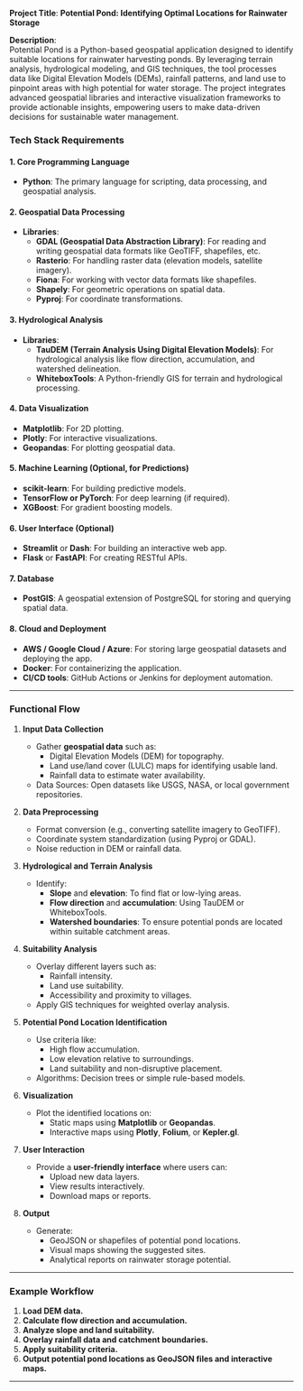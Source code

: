 **Project Title**: 
**Potential Pond: Identifying Optimal Locations for Rainwater Storage**

**Description**:  
Potential Pond is a Python-based geospatial application designed to identify suitable locations for rainwater harvesting ponds. By leveraging terrain analysis, hydrological modeling, and GIS techniques, the tool processes data like Digital Elevation Models (DEMs), rainfall patterns, and land use to pinpoint areas with high potential for water storage. The project integrates advanced geospatial libraries and interactive visualization frameworks to provide actionable insights, empowering users to make data-driven decisions for sustainable water management.

### **Tech Stack Requirements**

#### **1. Core Programming Language**
- **Python**: The primary language for scripting, data processing, and geospatial analysis.

#### **2. Geospatial Data Processing**
- **Libraries**:
  - **GDAL (Geospatial Data Abstraction Library)**: For reading and writing geospatial data formats like GeoTIFF, shapefiles, etc.
  - **Rasterio**: For handling raster data (elevation models, satellite imagery).
  - **Fiona**: For working with vector data formats like shapefiles.
  - **Shapely**: For geometric operations on spatial data.
  - **Pyproj**: For coordinate transformations.

#### **3. Hydrological Analysis**
- **Libraries**:
  - **TauDEM (Terrain Analysis Using Digital Elevation Models)**: For hydrological analysis like flow direction, accumulation, and watershed delineation.
  - **WhiteboxTools**: A Python-friendly GIS for terrain and hydrological processing.

#### **4. Data Visualization**
- **Matplotlib**: For 2D plotting.
- **Plotly**: For interactive visualizations.
- **Geopandas**: For plotting geospatial data.

#### **5. Machine Learning (Optional, for Predictions)**
- **scikit-learn**: For building predictive models.
- **TensorFlow or PyTorch**: For deep learning (if required).
- **XGBoost**: For gradient boosting models.

#### **6. User Interface (Optional)**
- **Streamlit** or **Dash**: For building an interactive web app.
- **Flask** or **FastAPI**: For creating RESTful APIs.

#### **7. Database**
- **PostGIS**: A geospatial extension of PostgreSQL for storing and querying spatial data.

#### **8. Cloud and Deployment**
- **AWS / Google Cloud / Azure**: For storing large geospatial datasets and deploying the app.
- **Docker**: For containerizing the application.
- **CI/CD tools**: GitHub Actions or Jenkins for deployment automation.

---

### **Functional Flow**

1. **Input Data Collection**
   - Gather **geospatial data** such as:
     - Digital Elevation Models (DEM) for topography.
     - Land use/land cover (LULC) maps for identifying usable land.
     - Rainfall data to estimate water availability.
   - Data Sources: Open datasets like USGS, NASA, or local government repositories.

2. **Data Preprocessing**
   - Format conversion (e.g., converting satellite imagery to GeoTIFF).
   - Coordinate system standardization (using Pyproj or GDAL).
   - Noise reduction in DEM or rainfall data.

3. **Hydrological and Terrain Analysis**
   - Identify:
     - **Slope** and **elevation**: To find flat or low-lying areas.
     - **Flow direction** and **accumulation**: Using TauDEM or WhiteboxTools.
     - **Watershed boundaries**: To ensure potential ponds are located within suitable catchment areas.

4. **Suitability Analysis**
   - Overlay different layers such as:
     - Rainfall intensity.
     - Land use suitability.
     - Accessibility and proximity to villages.
   - Apply GIS techniques for weighted overlay analysis.

5. **Potential Pond Location Identification**
   - Use criteria like:
     - High flow accumulation.
     - Low elevation relative to surroundings.
     - Land suitability and non-disruptive placement.
   - Algorithms: Decision trees or simple rule-based models.

6. **Visualization**
   - Plot the identified locations on:
     - Static maps using **Matplotlib** or **Geopandas**.
     - Interactive maps using **Plotly**, **Folium**, or **Kepler.gl**.

7. **User Interaction**
   - Provide a **user-friendly interface** where users can:
     - Upload new data layers.
     - View results interactively.
     - Download maps or reports.

8. **Output**
   - Generate:
     - GeoJSON or shapefiles of potential pond locations.
     - Visual maps showing the suggested sites.
     - Analytical reports on rainwater storage potential.

---

### **Example Workflow**
1. **Load DEM data.**
2. **Calculate flow direction and accumulation.**
3. **Analyze slope and land suitability.**
4. **Overlay rainfall data and catchment boundaries.**
5. **Apply suitability criteria.**
6. **Output potential pond locations as GeoJSON files and interactive maps.**

---

